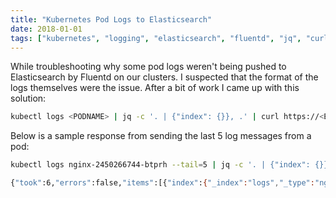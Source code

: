 ```yaml
---
title: "Kubernetes Pod Logs to Elasticsearch"
date: 2018-01-01
tags: ["kubernetes", "logging", "elasticsearch", "fluentd", "jq", "curl"]
---
```

While troubleshooting why some pod logs weren't being pushed to Elasticsearch
by Fluentd on our clusters.  I suspected that the format of the logs
themselves were the issue.  After a bit of work I came up with this solution:

```bash
kubectl logs <PODNAME> | jq -c '. | {"index": {}}, .' | curl https://<ELASTICSEARCH_ADDRESS>/<INDEX>/<TYPE>/_bulk --data-bin @-
```

Below is a sample response from sending the last 5 log messages from a pod:

```bash
kubectl logs nginx-2450266744-btprh --tail=5 | jq -c '. | {"index": {}}, .' | curl https://es.denniswebb.info/logs/nginx/_bulk --data-bin @-

{"took":6,"errors":false,"items":[{"index":{"_index":"logs","_type":"nginx","_id":"AWCyakfRf8Ywf7A3rumH","_version":1,"result":"created","_shards":{"total":2,"successful":2,"failed":0},"created":true,"status":201}},{"index":{"_index":"logs","_type":"nginx","_id":"AWCyakfRf8Ywf7A3rumI","_version":1,"result":"created","_shards":{"total":2,"successful":2,"failed":0},"created":true,"status":201}},{"index":{"_index":"logs","_type":"nginx","_id":"AWCyakfRf8Ywf7A3rumJ","_version":1,"result":"created","_shards":{"total":2,"successful":2,"failed":0},"created":true,"status":201}},{"index":{"_index":"logs","_type":"nginx","_id":"AWCyakfRf8Ywf7A3rumK","_version":1,"result":"created","_shards":{"total":2,"successful":2,"failed":0},"created":true,"status":201}},{"index":{"_index":"logs","_type":"nginx","_id":"AWCyakfRf8Ywf7A3rumL","_version":1,"result":"created","_shards":{"total":2,"successful":2,"failed":0},"created":true,"status":201}}]}
```
